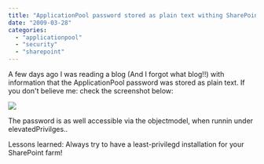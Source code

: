 ```yaml
---
title: "ApplicationPool password stored as plain text withing SharePoint"
date: "2009-03-28"
categories: 
  - "applicationpool"
  - "security"
  - "sharepoint"
---
```


A few days ago I was reading a blog (And I forgot what blog!!) with information that the ApplicationPool password was stored as plain text. If you don't believe me: check the screenshot below:  

[![](images/5621.plaintext.JPG)](http://bloggingabout.net/cfs-file.ashx/__key/CommunityServer.Blogs.Components.WeblogFiles/bas/5621.plaintext.JPG)

The password is as well accessible via the objectmodel, when runnin under elevatedPrivilges..

Lessons learned: Always try to have a least-privilegd installation for your SharePoint farm!
